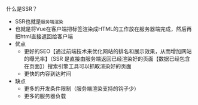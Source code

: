 什么是SSR？
- SSR也就是`服务端渲染`
- 也就是将Vue在客户端把标签渲染成HTML的工作放在服务器端完成，然后再把html直接返回给客户端
- 优点
    - 更好的SEO【通过前端技术来优化网站的排名和展示效果，从而增加网站的曝光率】（SSR 是直接由服务端返回已经渲染好的页面【数据已经包含在页面】）搜索引擎工具可以抓取渲染好的页面
    - 更快的内容到达时间
- 缺点
    - 更多的开发条件限制（服务端渲染支持的钩子少）
    - 更多的服务器负载